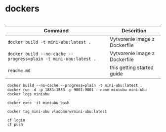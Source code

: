 # dockers

# 

Command | Descrition
---------|----------
`docker build -t mini-ubu:latest .` | Vytvorenie image z Dockerfile
`docker build --no-cache --progress=plain -t mini-ubu:latest .` | Vytvorenie image z Dockerfile
`readme.md` | this getting started guide

``` text
 docker build --no-cache --progress=plain -t mini-ubu:latest .
 docker run -d -p 1883:1883 -p 9001:9001 --name miniubu mini-ubu
 docker logs miniubu
 
 docker exec -it miniubu bash
 
 docker tag mini-ubu vladomorw/mini-ubu:latest
 
 cf login
 cf push
 
 ```
